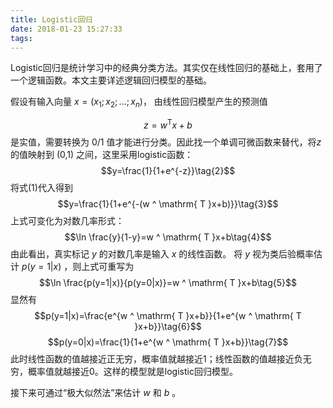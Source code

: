 ```yaml
---
title: Logistic回归
date: 2018-01-23 15:27:33
tags:
---
```

Logistic回归是统计学习中的经典分类方法。其实仅在线性回归的基础上，套用了一个逻辑函数。本文主要详述逻辑回归模型的基础。

假设有输入向量 $x=(x_1;x_2;...;x_n)$， 由线性回归模型产生的预测值 
<!-- more -->
$$z=w ^ \mathrm{ T }x+b\tag{1}$$ 是实值，需要转换为 0/1 值才能进行分类。因此找一个单调可微函数来替代，将$z$ 的值映射到 (0,1) 之间，这里采用logistic函数：
$$y=\frac{1}{1+e^{-z}}\tag{2}$$
将式(1)代入得到             $$y=\frac{1}{1+e^{-(w ^ \mathrm{ T }x+b)}}\tag{3}$$                         上式可变化为对数几率形式：
$$\ln \frac{y}{1-y}=w ^ \mathrm{ T }x+b\tag{4}$$
由此看出，真实标记 $y$ 的对数几率是输入 $x$ 的线性函数。
将 $y$ 视为类后验概率估计 $p(y=1|x)$ ，则上式可重写为
$$\ln \frac{p(y=1|x)}{p(y=0|x)}=w ^ \mathrm{ T }x+b\tag{5}$$
显然有
$$p(y=1|x)=\frac{e^{w ^ \mathrm{ T }x+b}}{1+e^{w ^ \mathrm{ T }x+b}}\tag{6}$$
$$p(y=0|x)=\frac{1}{1+e^{w ^ \mathrm{ T }x+b}}\tag{7}$$
此时线性函数的值越接近正无穷，概率值就越接近1；线性函数的值越接近负无穷，概率值就越接近0。这样的模型就是logistic回归模型。

接下来可通过“极大似然法”来估计 $w$ 和 $b$ 。
